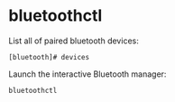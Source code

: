 # bluetoothctl

List all of paired bluetooth devices:

```console
[bluetooth]# devices
```

Launch the interactive Bluetooth manager:

```console
bluetoothctl
```
